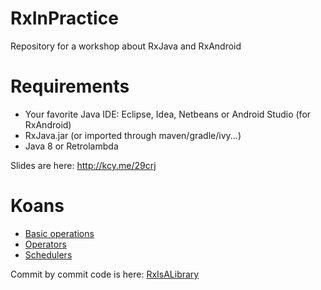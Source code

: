 # RxInPractice
Repository for a workshop about RxJava and RxAndroid

# Requirements

* Your favorite Java IDE: Eclipse, Idea, Netbeans or Android Studio (for RxAndroid)
* RxJava.jar (or imported through maven/gradle/ivy...)
* Java 8 or Retrolambda

Slides are here: http://kcy.me/29crj

# Koans

* [Basic operations](https://github.com/nhpatt/RxInPractice/blob/develop/RxJavaInAction/src/test/java/com/nhpatt/rxjava/basic/RxBasicKoans.java)
* [Operators](https://github.com/nhpatt/RxInPractice/blob/develop/RxJavaInAction/src/test/java/com/nhpatt/rxjava/operators/RxOperatorsKoans.java)
* [Schedulers](https://github.com/nhpatt/RxInPractice/blob/develop/RxJavaInAction/src/test/java/com/nhpatt/rxjava/schedulers/RxSchedulerKoans.java)

Commit by commit code is here: [RxIsALibrary](https://github.com/nhpatt/RxInPractice/blob/develop/RxJavaInAction/src/test/java/com/nhpatt/rxjava/RxIsALibrary.java)
